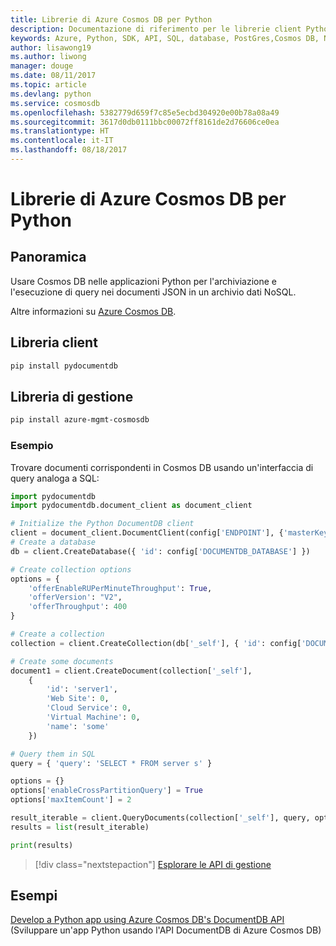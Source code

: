 ```yaml
---
title: Librerie di Azure Cosmos DB per Python
description: Documentazione di riferimento per le librerie client Python per Cosmos DB
keywords: Azure, Python, SDK, API, SQL, database, PostGres,Cosmos DB, NoSQL
author: lisawong19
ms.author: liwong
manager: douge
ms.date: 08/11/2017
ms.topic: article
ms.devlang: python
ms.service: cosmosdb
ms.openlocfilehash: 5382779d659f7c85e5ecbd304920e00b78a08a49
ms.sourcegitcommit: 3617d0db0111bbc00072ff8161de2d76606ce0ea
ms.translationtype: HT
ms.contentlocale: it-IT
ms.lasthandoff: 08/18/2017
---
```

# <a name="azure-cosmosdb-libraries-for-python"></a>Librerie di Azure Cosmos DB per Python

## <a name="overview"></a>Panoramica

Usare Cosmos DB nelle applicazioni Python per l'archiviazione e l'esecuzione di query nei documenti JSON in un archivio dati NoSQL.

Altre informazioni su [Azure Cosmos DB](https://docs.microsoft.com/azure/cosmos-db/introduction).

## <a name="client-library"></a>Libreria client
 ```bash
pip install pydocumentdb
 ```

## <a name="management-library"></a>Libreria di gestione
```bash
pip install azure-mgmt-cosmosdb
```

### <a name="example"></a>Esempio

Trovare documenti corrispondenti in Cosmos DB usando un'interfaccia di query analoga a SQL:

```python
import pydocumentdb
import pydocumentdb.document_client as document_client

# Initialize the Python DocumentDB client
client = document_client.DocumentClient(config['ENDPOINT'], {'masterKey': config['MASTERKEY']})
# Create a database
db = client.CreateDatabase({ 'id': config['DOCUMENTDB_DATABASE'] })

# Create collection options
options = {
    'offerEnableRUPerMinuteThroughput': True,
    'offerVersion': "V2",
    'offerThroughput': 400
}

# Create a collection
collection = client.CreateCollection(db['_self'], { 'id': config['DOCUMENTDB_COLLECTION'] }, options)

# Create some documents
document1 = client.CreateDocument(collection['_self'],
    { 
        'id': 'server1',
        'Web Site': 0,
        'Cloud Service': 0,
        'Virtual Machine': 0,
        'name': 'some' 
    })

# Query them in SQL
query = { 'query': 'SELECT * FROM server s' }    

options = {} 
options['enableCrossPartitionQuery'] = True
options['maxItemCount'] = 2

result_iterable = client.QueryDocuments(collection['_self'], query, options)
results = list(result_iterable)

print(results)
```
> [!div class="nextstepaction"]
> [Esplorare le API di gestione](/python/api/overview/azure/cosmosdb/managementlibrary)

## <a name="samples"></a>Esempi

[Develop a Python app using Azure Cosmos DB's DocumentDB API](https://azure.microsoft.com/resources/samples/azure-cosmos-db-documentdb-python-getting-started/) (Sviluppare un'app Python usando l'API DocumentDB di Azure Cosmos DB)


